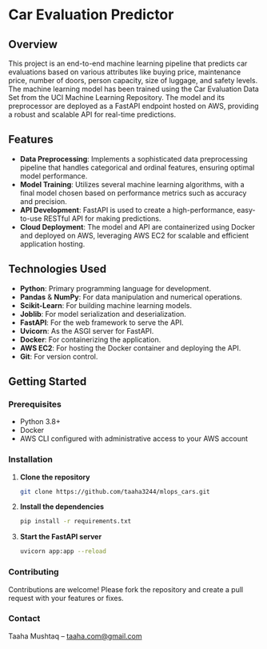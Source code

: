# Car Evaluation Predictor

## Overview
This project is an end-to-end machine learning pipeline that predicts car evaluations based on various attributes like buying price, maintenance price, number of doors, person capacity, size of luggage, and safety levels. The machine learning model has been trained using the Car Evaluation Data Set from the UCI Machine Learning Repository. The model and its preprocessor are deployed as a FastAPI endpoint hosted on AWS, providing a robust and scalable API for real-time predictions.

## Features
- **Data Preprocessing**: Implements a sophisticated data preprocessing pipeline that handles categorical and ordinal features, ensuring optimal model performance.
- **Model Training**: Utilizes several machine learning algorithms, with a final model chosen based on performance metrics such as accuracy and precision.
- **API Development**: FastAPI is used to create a high-performance, easy-to-use RESTful API for making predictions.
- **Cloud Deployment**: The model and API are containerized using Docker and deployed on AWS, leveraging AWS EC2 for scalable and efficient application hosting.

## Technologies Used
- **Python**: Primary programming language for development.
- **Pandas** & **NumPy**: For data manipulation and numerical operations.
- **Scikit-Learn**: For building machine learning models.
- **Joblib**: For model serialization and deserialization.
- **FastAPI**: For the web framework to serve the API.
- **Uvicorn**: As the ASGI server for FastAPI.
- **Docker**: For containerizing the application.
- **AWS EC2**: For hosting the Docker container and deploying the API.
- **Git**: For version control.

## Getting Started

### Prerequisites
- Python 3.8+
- Docker
- AWS CLI configured with administrative access to your AWS account

### Installation
1. **Clone the repository**
   ```bash
   git clone https://github.com/taaha3244/mlops_cars.git
   

2. **Install the dependencies**
    ```bash
   pip install -r requirements.txt

3. **Start the FastAPI server**
   ```bash
   uvicorn app:app --reload

### Contributing
Contributions are welcome! Please fork the repository and create a pull request with your features or fixes.

### Contact
Taaha Mushtaq – taaha.com@gmail.com




